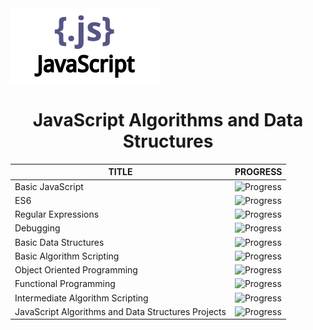 <img src="..//resources/javascript.svg"/>

<h1 align="center">JavaScript Algorithms and Data Structures</h1>



| <div align="center">TITLE</div> |<div align="center">PROGRESS</div>  | 
|:--|:--|
|<div align="left">Basic JavaScript</div>| ![Progress](https://progress-bar.dev/100/) |
|<div align="left">ES6</div>| ![Progress](https://progress-bar.dev/42/) |
|<div align="left">Regular Expressions</div>| ![Progress](https://progress-bar.dev/0/) |
|<div align="left">Debugging</div>| ![Progress](https://progress-bar.dev/0/) |
|<div align="left">Basic Data Structures</div>| ![Progress](https://progress-bar.dev/0/) |
|<div align="left">Basic Algorithm Scripting</div>| ![Progress](https://progress-bar.dev/0/) |
|<div align="left">Object Oriented Programming</div>| ![Progress](https://progress-bar.dev/0/) |
|<div align="left">Functional Programming</div>| ![Progress](https://progress-bar.dev/0/) |
|<div align="left">Intermediate Algorithm Scripting</div>| ![Progress](https://progress-bar.dev/0/) |
|<div align="left">JavaScript Algorithms and Data Structures Projects</div>| ![Progress](https://progress-bar.dev/0/) |


